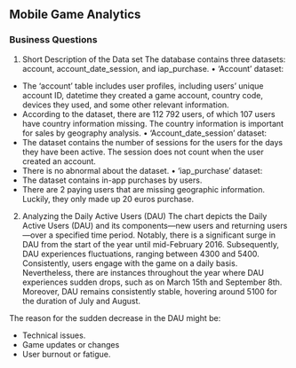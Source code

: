 ## Mobile Game Analytics
### Business Questions 
1. Short Description of the Data set 
The database contains three datasets: account, account_date_session, and iap_purchase. 
•	‘Account’ dataset:
  -	The ‘account’ table includes user profiles, including users’ unique account ID, datetime they created a game account, country code, devices they used, and some other relevant information.
  -	According to the dataset, there are 112 792 users, of which 107 users have country information missing. The country information is important for sales by geography analysis. 
•	‘Account_date_session’ dataset:
  -	The dataset contains the number of sessions for the users for the days they have been active. The session does not count when the user created an account. 
  -	There is no abnormal about the dataset. 
•	‘iap_purchase’ dataset:
  -	The dataset contains in-app purchases by users. 
  -	There are 2 paying users that are missing geographic information. Luckily, they only made up 20 euros purchase. 
2. Analyzing the Daily Active Users (DAU)
The chart depicts the Daily Active Users (DAU) and its components—new users and returning users—over a specified time period. Notably, there is a significant surge in DAU from the start of the year until mid-February 2016. 
Subsequently, DAU experiences fluctuations, ranging between 4300 and 5400.
Consistently, users engage with the game on a daily basis. 
Nevertheless, there are instances throughout the year where DAU experiences sudden drops, such as on March 15th and September 8th.
Moreover, DAU remains consistently stable, hovering around 5100 for the duration of July and August.

The reason for the sudden decrease in the DAU might be: 
-	Technical issues.
-	Game updates or changes 
-	User burnout or fatigue. 

